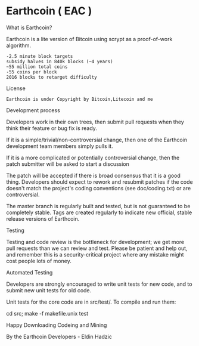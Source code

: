 Earthcoin ( EAC )
=========

What is Earthcoin?

Earthcoin is a lite version of Bitcoin using scrypt as a proof-of-work algorithm.

    -2.5 minute block targets
    subsidy halves in 840k blocks (~4 years)
    ~55 million total coins
    -55 coins per block
    2016 blocks to retarget difficulty
    
License

    Earthcoin is under Copyright by Bitcoin,Litecoin and me 
    
    
Development process

Developers work in their own trees, then submit pull requests when they think their feature or bug fix is ready.

If it is a simple/trivial/non-controversial change, then one of the Earthcoin development team members simply pulls it.

If it is a more complicated or potentially controversial change, then the patch submitter will be asked to start a discussion

The patch will be accepted if there is broad consensus that it is a good thing. Developers should expect to rework and resubmit patches if the code doesn't match the project's coding conventions (see doc/coding.txt) or are controversial.

The master branch is regularly built and tested, but is not guaranteed to be completely stable. Tags are created regularly to indicate new official, stable release versions of Earthcoin.

Testing

Testing and code review is the bottleneck for development; we get more pull requests than we can review and test. Please be patient and help out, and remember this is a security-critical project where any mistake might cost people lots of money.

Automated Testing

Developers are strongly encouraged to write unit tests for new code, and to submit new unit tests for old code.

Unit tests for the core code are in src/test/. To compile and run them:

cd src; make -f makefile.unix test

Happy Downloading Codeing and Mining 

By the Earthcoin Developers - Eldin Hadzic
